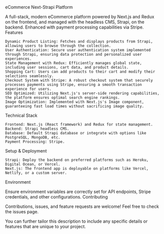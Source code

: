 eCommerce Next-Strapi Platform

A full-stack, modern eCommerce platform powered by Next.js and Redux on the frontend, and managed with the headless CMS, Strapi, on the backend. Enhanced with payment processing capabilities via Stripe.
Features

    Dynamic Product Listing: Fetches and displays products from Strapi, allowing users to browse through the collection.
    User Authentication: Secure user authentication system implemented through Strapi, ensuring data protection and personalized user experiences.
    State Management with Redux: Efficiently manages global state, including user sessions, cart data, and product details.
    Shopping Cart: Users can add products to their cart and modify their selections seamlessly.
    Checkout System with Stripe: A robust checkout system that securely processes payments using Stripe, ensuring a smooth transaction experience for users.
    SEO Optimized: Utilizing Next.js's server-side rendering capabilities, the platform ensures optimal search engine rankings.
    Image Optimization: Implemented with Next.js's Image component, guaranteeing fast load times without sacrificing image quality.

Technical Stack

    Frontend: Next.js (React framework) and Redux for state management.
    Backend: Strapi headless CMS.
    Database: Default Strapi database or integrate with options like PostgreSQL, MongoDB, etc.
    Payment Processing: Stripe.

Setup & Deployment

    Strapi: Deploy the backend on preferred platforms such as Heroku, Digital Ocean, or Vercel.
    Next.js: The frontend app is deployable on platforms like Vercel, Netlify, or a custom server.

Environment

Ensure environment variables are correctly set for API endpoints, Stripe credentials, and other configurations.
Contributing

Contributions, issues, and feature requests are welcome! Feel free to check the issues page.

You can further tailor this description to include any specific details or features that are unique to your project.
